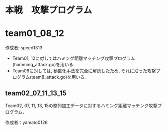 # 本戦　攻撃プログラム

# team01_08_12
作成者: speed1313
- Team01, 12に対してはハミング距離マッチング攻撃プログラム(hamming_attack.go)を用いる.
- Team08に対しては, 秘匿化手法を完全に解読したため, それに沿った攻撃プログラム(team8_attack.go)を用いる.



## team02_07_11_13_15
Team02, 07, 11, 13, 15の整列加工データに対するハミング距離マッチング攻撃プログラム．

作成者：yamato0126